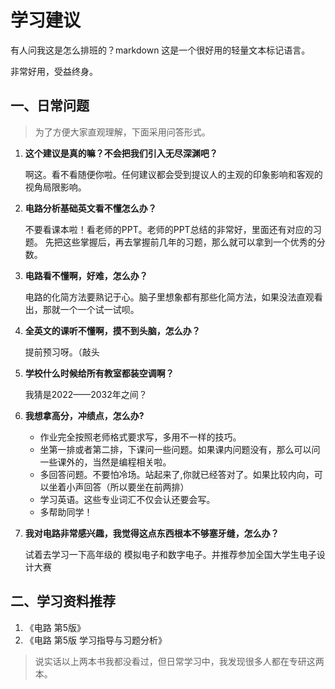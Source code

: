 # 学习建议

有人问我这是怎么排班的？markdown 这是一个很好用的轻量文本标记语言。

非常好用，受益终身。

## 一、日常问题

> 为了方便大家直观理解，下面采用问答形式。

1. **这个建议是真的嘛？不会把我们引入无尽深渊吧？**

   啊这。看不看随便你啦。任何建议都会受到提议人的主观的印象影响和客观的视角局限影响。

2. **电路分析基础英文看不懂怎么办？**

   不要看课本啦！看老师的PPT。老师的PPT总结的非常好，里面还有对应的习题。
   先把这些掌握后，再去掌握前几年的习题，那么就可以拿到一个优秀的分数。

3. **电路看不懂啊，好难，怎么办？**

   电路的化简方法要熟记于心。脑子里想象都有那些化简方法，如果没法直观看出，那就一个一个试一试呗。

4. **全英文的课听不懂啊，摸不到头脑，怎么办？**

   提前预习呀。（敲头

5. **学校什么时候给所有教室都装空调啊？**

   我猜是2022——2032年之间？

6. **我想拿高分，冲绩点，怎么办?**

   - 作业完全按照老师格式要求写，多用不一样的技巧。
   - 坐第一排或者第二排，下课问一些问题。如果课内问题没有，那么可以问一些课外的，当然是编程相关啦。
   - 多回答问题。不要怕冷场。站起来了,你就已经答对了。如果比较内向，可以坐着小声回答（所以要坐在前两排）
   - 学习英语。这些专业词汇不仅会认还要会写。
   - 多帮助同学！

7. **我对电路非常感兴趣，我觉得这点东西根本不够塞牙缝，怎么办？**

   试着去学习一下高年级的 模拟电子和数字电子。并推荐参加全国大学生电子设计大赛

## 二、学习资料推荐

1. 《电路 第5版》
2. 《电路 第5版 学习指导与习题分析》

> 说实话以上两本书我都没看过，但日常学习中，我发现很多人都在专研这两本。
